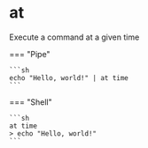 # at

Execute a command at a given time

=== "Pipe"

    ```sh
    echo "Hello, world!" | at time
    ```

=== "Shell"

    ```sh
    at time
    > echo "Hello, world!"
    ```
